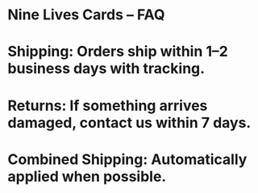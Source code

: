 # Nine Lives Cards – FAQ
# **Shipping:** Orders ship within 1–2 business days with tracking.
# **Returns:** If something arrives damaged, contact us within 7 days.
# **Combined Shipping:** Automatically applied when possible.
